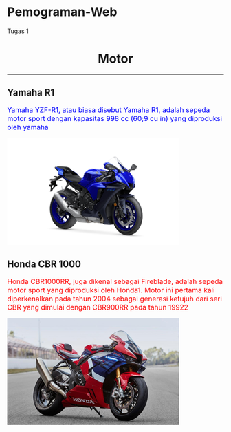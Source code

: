 # Pemograman-Web
Tugas 1
<!DOCTYPE html>
<html>
<head>  
    <title>Motor</title>
</head>
<body>
    <center><h1>Motor</h1></center>
    <hr>
    <article>
        <h2>Yamaha R1</h2>
        <p style="color:blue; font-size: 16px;">Yamaha YZF-R1, atau biasa disebut Yamaha R1, adalah sepeda motor sport dengan kapasitas 998 cc (60;9 cu in) yang diproduksi oleh yamaha</p>
        <img src="yamaha r1.jpg" alt="Yamaha R1" width="400" height="248"> 
        <h2>Honda CBR 1000</h2>
        <p style="color:rgb(255, 0, 0); font-size: 16px;">Honda CBR1000RR, juga dikenal sebagai Fireblade, adalah sepeda motor sport yang diproduksi oleh Honda1. Motor ini pertama kali diperkenalkan pada tahun 2004 sebagai generasi ketujuh dari seri CBR yang dimulai dengan CBR900RR pada tahun 19922</p>
        <img src="CBR 1000.jpg" alt="CBR 1000" width="400" height="248">
    </article>
</body>
</html>
